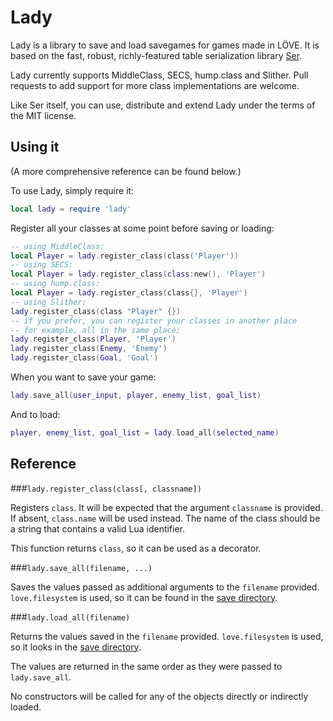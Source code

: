 Lady
====

Lady is a library to save and load savegames for games made in LÖVE. It is
based on the fast, robust, richly-featured table serialization library
[Ser](https://github.com/gvx/Ser).

Lady currently supports MiddleClass, SECS, hump.class and Slither. Pull
requests to add support for more class implementations are welcome.

Like Ser itself, you can use, distribute and extend Lady under the terms of the
MIT license.

Using it
--------

(A more comprehensive reference can be found below.)

To use Lady, simply require it:

```lua
local lady = require 'lady'
```

Register all your classes at some point before saving or loading:

```lua
-- using MiddleClass:
local Player = lady.register_class(class('Player'))
-- using SECS:
local Player = lady.register_class(class:new(), 'Player')
-- using hump.class:
local Player = lady.register_class(class{}, 'Player')
-- using Slither:
lady.register_class(class "Player" {})
-- if you prefer, you can register your classes in another place
-- for example, all in the same place:
lady.register_class(Player, 'Player')
lady.register_class(Enemy, 'Enemy')
lady.register_class(Goal, 'Goal')
```

When you want to save your game:

```lua
lady.save_all(user_input, player, enemy_list, goal_list)
```

And to load:

```lua
player, enemy_list, goal_list = lady.load_all(selected_name)
```

Reference
---------

###`lady.register_class(class[, classname])`

Registers `class`. It will be expected that the argument `classname` is
provided. If absent, `class.name` will be used instead. The name of the class
should be a string that contains a valid Lua identifier.

This function returns `class`, so it can be used as a decorator.

###`lady.save_all(filename, ...)`

Saves the values passed as additional arguments to the `filename` provided.
`love.filesystem` is used, so it can be found in the
[save directory](http://love2d.org/wiki/love.filesystem).

###`lady.load_all(filename)`

Returns the values saved in the `filename` provided. `love.filesystem` is used,
so it looks in the [save directory](http://love2d.org/wiki/love.filesystem).

The values are returned in the same order as they were passed to
`lady.save_all`.

No constructors will be called for any of the objects directly or indirectly
loaded.
